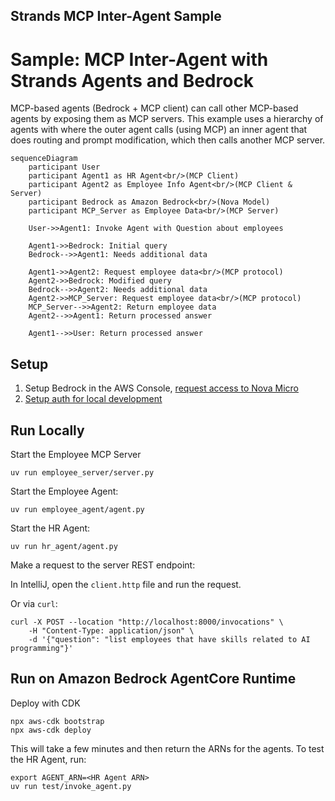 Strands MCP Inter-Agent Sample
------------------------------

# Sample: MCP Inter-Agent with Strands Agents and Bedrock

MCP-based agents (Bedrock + MCP client) can call other MCP-based agents by exposing them as MCP servers.
This example uses a hierarchy of agents with where the outer agent calls (using MCP) an inner agent that does routing and prompt modification, which then calls another MCP server.

```mermaid
sequenceDiagram
    participant User
    participant Agent1 as HR Agent<br/>(MCP Client)
    participant Agent2 as Employee Info Agent<br/>(MCP Client & Server)
    participant Bedrock as Amazon Bedrock<br/>(Nova Model)
    participant MCP_Server as Employee Data<br/>(MCP Server)

    User->>Agent1: Invoke Agent with Question about employees

    Agent1->>Bedrock: Initial query
    Bedrock-->>Agent1: Needs additional data

    Agent1->>Agent2: Request employee data<br/>(MCP protocol)
    Agent2->>Bedrock: Modified query
    Bedrock-->>Agent2: Needs additional data
    Agent2->>MCP_Server: Request employee data<br/>(MCP protocol)
    MCP_Server-->>Agent2: Return employee data
    Agent2-->>Agent1: Return processed answer

    Agent1-->>User: Return processed answer
```

## Setup

1. Setup Bedrock in the AWS Console, [request access to Nova Micro](https://us-east-1.console.aws.amazon.com/bedrock/home?region=us-east-1#/modelaccess)
1. [Setup auth for local development](https://docs.aws.amazon.com/cli/v1/userguide/cli-chap-authentication.html)

## Run Locally

Start the Employee MCP Server
```
uv run employee_server/server.py
```

Start the Employee Agent:
```
uv run employee_agent/agent.py
```

Start the HR Agent:
```
uv run hr_agent/agent.py
```

Make a request to the server REST endpoint:

In IntelliJ, open the `client.http` file and run the request.

Or via `curl`:
```
curl -X POST --location "http://localhost:8000/invocations" \
    -H "Content-Type: application/json" \
    -d '{"question": "list employees that have skills related to AI programming"}'
```

## Run on Amazon Bedrock AgentCore Runtime

Deploy with CDK
```
npx aws-cdk bootstrap
npx aws-cdk deploy
```

This will take a few minutes and then return the ARNs for the agents.
To test the HR Agent, run:
```
export AGENT_ARN=<HR Agent ARN>
uv run test/invoke_agent.py
```
